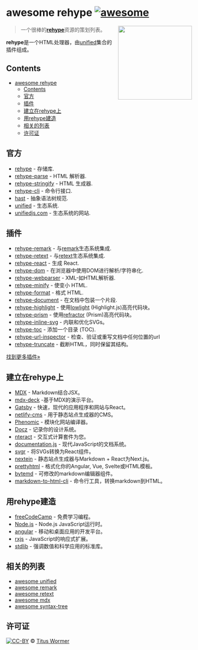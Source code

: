 <!--lint disable no-html maximum-line-length-->

# awesome rehype [![awesome][awesome-badge]][awesome]

[<img src="https://raw.githubusercontent.com/rehypejs/rehype/90b8f34/logo.svg?sanitize=true" align="right" alt width="200" />](https://github.com/rehypejs/rehype)

> 一个很棒的[**rehype**][rehype]资源的策划列表。

**rehype**是一个HTML处理器，由[unified][]集合的插件组成。

## Contents

- [awesome rehype ](#awesome-rehype-)
  - [Contents](#contents)
  - [官方](#官方)
  - [插件](#插件)
  - [建立在rehype上](#建立在rehype上)
  - [用rehype建造](#用rehype建造)
  - [相关的列表](#相关的列表)
  - [许可证](#许可证)

## 官方

- [rehype](https://github.com/rehypejs/rehype) - 存储库.
- [rehype-parse](https://github.com/rehypejs/rehype/tree/HEAD/packages/rehype-parse) - HTML 解析器.
- [rehype-stringify](https://github.com/rehypejs/rehype/tree/HEAD/packages/rehype-stringify) - HTML 生成器.
- [rehype-cli](https://github.com/rehypejs/rehype/tree/HEAD/packages/rehype-cli) - 命令行接口.
- [hast](https://github.com/syntax-tree/hast) - 抽象语法树规范.
- [unified](https://github.com/unifiedjs/unified) - 生态系统.
- [unifiedjs.com](https://unifiedjs.com) - 生态系统的网站.

## 插件

- [rehype-remark](https://github.com/rehypejs/rehype-remark) - 与[remark][]生态系统集成.
- [rehype-retext](https://github.com/rehypejs/rehype-retext) - 与[retext][]生态系统集成.
- [rehype-react](https://github.com/rhysd/rehype-react) - 生成 React.
- [rehype-dom](https://github.com/kmck/rehype-dom) - 在浏览器中使用DOM进行解析/字符串化.
- [rehype-webparser](https://github.com/Prettyhtml/prettyhtml/tree/HEAD/packages/rehype-webparser) - XML-如HTML解析器.
- [rehype-minify](https://github.com/rehypejs/rehype-minify) - 使变小 HTML.
- [rehype-format](https://github.com/rehypejs/rehype-format) - 格式 HTML.
- [rehype-document](https://github.com/rehypejs/rehype-document) - 在文档中包装一个片段.
- [rehype-highlight](https://github.com/rehypejs/rehype-highlight) - 使用[lowlight](https://github.com/wooorm/lowlight) (Highlight.js)高亮代码块。
- [rehype-prism](https://github.com/mapbox/rehype-prism) - 使用[refractor](https://github.com/wooorm/refractor) (Prism)高亮代码块。
- [rehype-inline-svg](https://github.com/JS-DevTools/rehype-inline-svg) - 内联和优化SVGs。
- [rehype-toc](https://github.com/JS-DevTools/rehype-toc) - 添加一个目录 (TOC).
- [rehype-url-inspector](https://github.com/JS-DevTools/rehype-url-inspector) - 检查、验证或重写文档中任何位置的url
- [rehype-truncate](https://github.com/luk707/rehype-truncate) - 截断HTML，同时保留其结构。

[找到更多插件»](https://github.com/rehypejs/rehype/blob/HEAD/doc/plugins.md#list-of-plugins)

## 建立在rehype上

- [MDX](https://github.com/mdx-js/mdx) - Markdown结合JSX。
- [mdx-deck](https://github.com/jxnblk/mdx-deck) -基于MDX的演示平台。
- [Gatsby](https://github.com/gatsbyjs/gatsby) - 快速，现代的应用程序和网站与React。
- [netlify-cms](https://github.com/netlify/netlify-cms) - 用于静态站点生成器的CMS。
- [Phenomic](https://github.com/phenomic/phenomic) - 模块化网站编译器。
- [Docz](https://github.com/pedronauck/docz) - 记录你的设计系统。
- [nteract](https://github.com/nteract/nteract) - 交互式计算套件为您。
- [documentation.js](https://github.com/documentationjs/documentation) - 现代JavaScript的文档系统。
- [svgr](https://github.com/smooth-code/svgr) - 将SVGs转换为React组件。
- [nextein](https://github.com/elmasse/nextein) - 静态站点生成器与Markdown + React为Next.js。
- [prettyhtml](https://github.com/Prettyhtml/prettyhtml) - 格式化你的Angular, Vue, Svelte或HTML模板。
- [bytemd](https://github.com/bytedance/bytemd) - 可修改的markdown编辑器组件。
- [markdown-to-html-cli](https://github.com/jaywcjlove/markdown-to-html-cli) - 命令行工具，转换markdown到HTML。

## 用rehype建造

- [freeCodeCamp](https://github.com/freeCodeCamp/freeCodeCamp) - 免费学习编程。
- [Node.js](https://github.com/nodejs/node) - Node.js JavaScript运行时。
- [angular](https://github.com/angular/angular) - 移动和桌面应用的开发平台。
- [rxjs](https://github.com/ReactiveX/rxjs) - JavaScript的响应式扩展。
- [stdlib](https://github.com/stdlib-js/stdlib) - 强调数值和科学应用的标准库。

## 相关的列表

- [awesome unified](https://github.com/unifiedjs/awesome-unified)
- [awesome remark](https://github.com/remarkjs/awesome-remark)
- [awesome retext](https://github.com/retextjs/awesome-retext)
- [awesome mdx](https://github.com/transitive-bullshit/awesome-mdx)
- [awesome syntax-tree](https://github.com/syntax-tree/awesome-syntax-tree)

## 许可证

[![CC-BY][license-badge]][license] © [Titus Wormer][author]

<!-- Definitions. -->

[license]: https://creativecommons.org/licenses/by/4.0/
[license-badge]: https://mirrors.creativecommons.org/presskit/buttons/80x15/svg/by.svg
[author]: https://wooorm.com
[awesome-badge]: https://awesome.re/badge.svg
[awesome]: https://awesome.re
[unified]: https://github.com/unifiedjs/unified
[rehype]: https://github.com/rehypejs/rehype
[remark]: https://github.com/remarkjs/remark
[retext]: https://github.com/retextjs/retext
